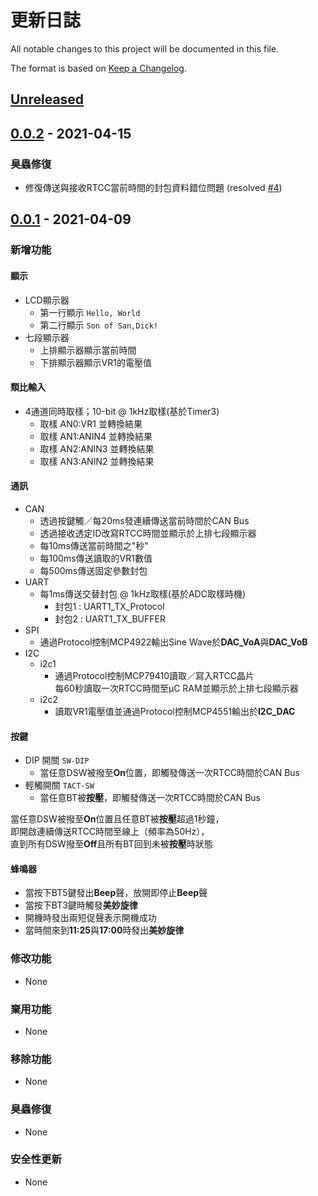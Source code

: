 更新日誌
===
All notable changes to this project will be documented in this file.

The format is based on [Keep a Changelog](https://keepachangelog.com/en/1.0.0/).

[Unreleased]
---

[0.0.2] - 2021-04-15
---
### 臭蟲修復
- 修復傳送與接收RTCC當前時間的封包資料錯位問題 (resolved [#4])

[0.0.1] - 2021-04-09
---
### 新增功能
#### 顯示
 - LCD顯示器
	  - 第一行顯示 `Hello, World`
	  - 第二行顯示 `Son of San,Dick!`
 - 七段顯示器
	  - 上排顯示器顯示當前時間
	  - 下排顯示器顯示VR1的電壓值
 
#### 類比輸入
 - 4通道同時取樣；10-bit @ 1kHz取樣(基於Timer3)
 	- 取樣 AN0:VR1 並轉換結果
 	- 取樣 AN1:ANIN4 並轉換結果
 	- 取樣 AN2:ANIN3 並轉換結果
 	- 取樣 AN3:ANIN2 並轉換結果

#### 通訊

- CAN
	 - 透過按鍵觸／每20ms發連續傳送當前時間於CAN Bus
	 - 透過接收透定ID改寫RTCC時間並顯示於上排七段顯示器
	 - 每10ms傳送當前時間之"秒"
	 - 每100ms傳送讀取的VR1數值
	 - 每500ms傳送固定參數封包
- UART
	 - 每1ms傳送交替封包 @ 1kHz取樣(基於ADC取樣時機)
		  - 封包1 : UART1_TX_Protocol
		  - 封包2 : UART1_TX_BUFFER
- SPI
	 - 通過Protocol控制MCP4922輸出Sine Wave於**DAC_VoA**與**DAC_VoB**
- I2C
	 - i2c1
		- 通過Protocol控制MCP79410讀取／寫入RTCC晶片  
每60秒讀取一次RTCC時間至µC RAM並顯示於上排七段顯示器
	 - i2c2
		- 讀取VR1電壓值並通過Protocol控制MCP4551輸出於**I2C_DAC**

#### 按鍵
- DIP 開關 `SW-DIP`
	 - 當任意DSW被撥至**On**位置，即觸發傳送一次RTCC時間於CAN Bus
- 輕觸開關 `TACT-SW`
	 - 當任意BT被**按壓**，即觸發傳送一次RTCC時間於CAN Bus

當任意DSW被撥至**On**位置且任意BT被**按壓**超過1秒鐘，  
即開啟連續傳送RTCC時間至線上（頻率為50Hz），  
直到所有DSW撥至**Off**且所有BT回到未被**按壓**時狀態

#### 蜂鳴器
 - 當按下BT5鍵發出**Beep**聲，放開即停止**Beep**聲
 - 當按下BT3鍵時觸發**美妙旋律**
 - 開機時發出兩短促聲表示開機成功
 - 當時間來到**11:25**與**17:00**時發出**美妙旋律**


### 修改功能
- None

### 棄用功能 
- None

### 移除功能
- None

### 臭蟲修復
- None

### 安全性更新 
- None

[#4]: https://github.com/liohord/APP044/issues/4

[Unreleased]: https://github.com/liohord/APP044/compare/v0.0.1...HEAD
[0.0.2]: https://github.com/liohord/APP044/compare/0.0.1...0.0.2
[0.0.1]: https://github.com/liohord/APP044/releases/tag/0.0.1

